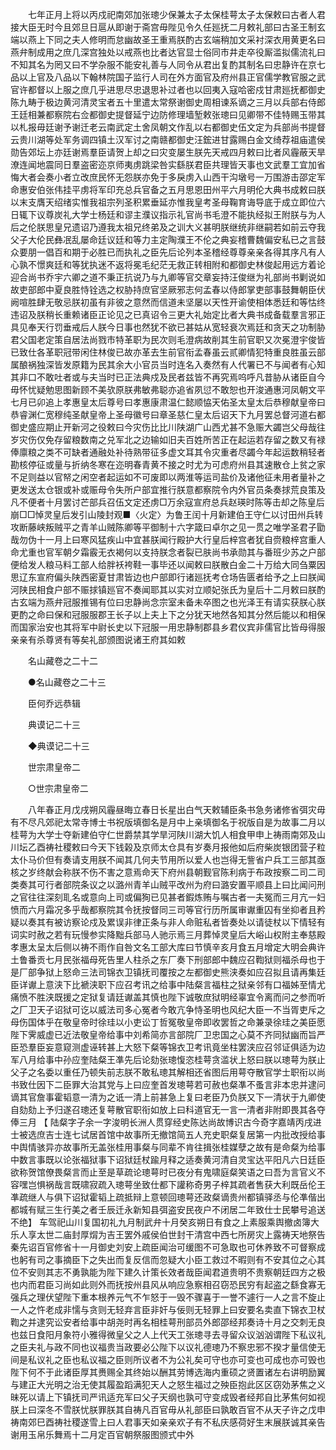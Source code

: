 <!-- { "loadSidebar": true } -->
　　七年正月上将以丙戍祀南郊加张璁少保兼太子太保桂萼太子太保敕曰古者人君接大臣无时今且郊旦日扈从即谢于斋宫毋陛见令久任廵抚二月敕礼部曰古圣王制玄端以燕上下同之夫人修明而怠幽故圣王重焉朕酌古玄端稍加文采衬深衣用黄更名曰燕弁制成用之庶几深宫独处以戒燕也比者达官显士俗同市井走卒役厮滥拟儒流礼曰不知其名为罔又曰不学杂服不能安礼善与人同令从君出复酌其制名曰忠静许在京七品以上官及八品以下翰林院国子监行人司在外方面官及府州县正官儒学教官服之武官许都督以上服之庶几乎进思尽忠退思补过者也以回夷入寇哈密戍甘肃廵抚都御史陈九畴于极边黄河清灵宝者五十里遣太常祭谢御史周相谏系谪之三月以兵部右侍郎王廷相兼都察院右佥都御史提督延宁边防修理墙堑敕张璁曰见卿带不佳特赐玉带其以札报毋廷谢予谢迁老云南武定土舍凤朝文作乱以右都御史伍文定为兵部尚书提督云贵川湖等处军务调四镇土汉军讨之南赣都御史汪鋐进甘露赐白金文绮荐祖庙遣侯勋告郊坛上亦廷谢焉羣臣请贺上却之曰灾变屡生朕先天戒四月敕曰比者风霾蔽天旱潦连闻地震同日羣盗密迩京师夷虏跳梁咎实繇朕君臣共理皆天事也文武羣工宜加省悔大者会奏小者立改庶民怀无怨朕亦免于多戾虏入山西干沟墩号一万围游击邵定军命惠安伯张伟挂平虏将军印充总兵官备之五月思恩田州平六月明伦大典书成敕曰朕以末支膺天绍绪实惟我祖宗列圣积累垂延亦惟我皇考圣母鞠育诲导底于成立即位六日辄下议尊炭礼大学士杨廷和谬主濮议指示礼官尚书毛澄不能执经拟王附朕与为人后之伦朕思皇兄遗诏乃遵我太祖兄终弟及之训大义甚明朕继统非继嗣若如前云夺我父子大伦民彝冺乱屡命廷议廷和等力主定陶濮王不伦之典妄稽曹魏偏安私已之言鼓众要朋一倡百和期于必胜已而执礼之臣先后论列本圣稽经尊尊亲亲各得其序凡有人心孰不憬爽廷和等犹执迷不返将冕毛纪茫无救正转相附和都御史林俊起用远方着论迎合尚书乔宇六卿之道不秉正抗说乃与九卿等官交章妄持汪俊继为礼部尚书剿说如故吏部郎中夏良胜恃铨选之权胁持庶官坚厥邪志何孟春以侍郎掌吏部事鼓舞朝臣伏阙喧胜肆无敬忌朕初虽有非彼之意然而信道未坚屡以天性开谕使相体悉廷和等怙终违诏及朕稍长重赖诸臣正论见之已真诏令三更大礼始定比者大典书成备载羣言邪正具见奉天行罚垂戒后人朕今日事也然犹不欲已甚姑从宽轻衰次焉廷和贪天之功制胁君父国老定策自居法尚戮市特革职为民次则毛澄病故削其生前官职又次冕澄宇俊皆已致仕各革职冠带闲住林俊已故亦革去生前官衔孟春虽云贰卿情犯特重良胜虽云部属酿祸独深皆发原籍为民其余大小官员当时连名入奏然有人代署已不与闻者有心知其非口不敢吐者或与夫当时已正法典戍及民者兹皆不再究焉呜呼凡昔胁从诸臣自今毋怀忧疑勉思图新顾不美欤原朕弗敏弗聪亦追省夙愆不敢恕也开浚通惠河凤朝文平七月已卯追上孝惠皇太后尊号曰孝惠康肃温仁懿顺恊天佑圣太皇太后恭穆献皇帝曰恭睿渊仁宽穆纯圣献皇帝上圣母徽号曰章圣慈仁皇太后诏天下九月罢总督河道右都御史盛应期止开新河之役敕曰今灾伤比比川陕湖广山西尤甚不急赈大蠲岂父母哉往岁灾伤仅免存留粮数南之兑军北之边输如旧夫百姓所苦正在起运若存留之数又有禄俸廪粮之类不可缺者通融处补待熟带征多虚文耳其令灾重者尽蠲今年起运数稍轻者勘核停征或量与折纳冬寒在迩明春青黄不接之时尤为可虑府州县其速散仓上贫之家不足则益以官帑之闲空者起运如不可废即以两淮等运司盐价及诸他征未用者量补之更发送太仓银或补或赈母令失所户部宜推行朕意都察院令内外官员条奏捄荒良策及凡不便者十月罢讨芒部兵召伍文定还虏□万余寇宣府总兵赵瑛时陈等击却之陈皇后崩□□悼灵皇后发引山陵封观■〈火定〉为鲁王闰十月新建伯王守仁以讨田州兵转攻断藤峡叛贼平之青羊山贼陈卿等平御制十六字箴曰卓尔之见一贯之唯学圣君子勖哉勿伪十一月上曰寒风猛疾山中宜甚朕闻行殿护大行皇后梓宫者犹自赍粮梓宫重人命尤重也官军朝夕霜霰无衣褐何以支持朕念者裂已肤尚书承勋其与番班少苏之户部便给发人粮马料工部人给胖袄袴鞋一事毕还以闻敕曰朕散白金二十万给大同刍粟因思辽东宣府偏头陕西密夏甘肃皆边也户部即行诸廵抚考仓场告匮者给予之上曰朕闻河陕民相食户部不赈捄镇廵官不奏闻耶其以实对立顺妃张氏为皇后十二月敕曰朕酌古玄端为燕弁冠服推锡有位曰忠静尚念宗室未备未卒图之也光泽王有请实获朕心朕更酌之命曰保和冠服服郡王长子以上夫上下之分犹天地然各知其分然后能以和相保而国家治安也其将军中尉长史以下冠服一用忠静制郡县乡君仪宾非儒官比皆母得服亲亲有杀尊贤有等矣礼部颁图说诸王府其如敕 

　　名山藏卷之二十二 

　　●名山藏卷之二十三 

　　臣何乔远恭辑 

　　典谟记二十三 

　　◆典谟记二十三 

　　世宗肃皇帝二 

　　○世宗肃皇帝二 

　　八年春正月戊戌朔风霾昼晦立春日长星出白气天敕辅臣条书急务诸修省弭灾毋有不尽凡郊祀太常寺博士书祝版填御名是月中上亲填御名于祝版自是为故事二月以桂萼为大学士夺新建伯守仁世爵禁其学旱河陕川湖大饥人相食甲申上祷雨南郊及山川坛乙酉祷社稷敕曰今天下钱榖及京师太仓具有岁奏月报他如后府柴炭银团营子粒太仆马价但有奏请支用朕不闻其几何夫节用所以爱人也岂得无訾省户兵工三部其亟核之岁终献会称朕不伤不害之意焉命天下府州县朝觐官陈利病于布政按察二司二司类奏其可行者部院条议之以潞州青羊山贼平改州为府曰潞安置平顺县上曰比闻问刑之官往往深刻耴名或意向上司或偏狥已见甚者鍜炼贿与嘱古者一夫冤而三月亢一妇愤而六月霜况多乎哉都察院其令抚按督同三司等官行历所属审谳重囚有坐抑者且矜疑以奏其有被访察论戍及累误非律正条与非人命赃私者皆奏处以请徒杖以下情轻有词实时赦之若有玩慢参实降黜兵部马人驰示焉三月葬悼灵皇后大峪山权附主奉慈殿孝惠太呈太后侧以祷不雨作自咎文名工部大库曰节慎辛亥月食五月增定大明会典许土鲁番贡七月民张福母死告里人柱杀之东厂奏下刑部郎中魏应召鞫狱则福杀母也于是厂部争狱上怒命三法司锦衣卫镇抚司覆按之左都御史熊浃奏如应召拟且请再集廷臣详谳上意浃下比褫浃职下应召考讯之给事中陆粲言福柱之狱亲邻有口福姊至情尤痛愤不胜浃既援之定狱复请廷谳盖其慎也陛下诚敬庶狱明经辜宜令离而问之参而听之厂卫天子诏狱可讫以威法司多心冤者今敢亢争恃圣明也风纪大臣一不当胥吏斥之母伤国体乎在敬皇帝时徐珪以小吏讼丁哲冤敬皇帝即收罢哲之命兼录徐珪之美臣愿陛下霁威虚已近法敬皇帝给事中刘希简亦言部院厂卫忠国之心莫不齐同狱幽而旨严臣恐羣臣妄意窥测虚诬转甚上大怒下粲等锦衣卫考讯竟坐柱罢浃应召邻证俱适为边军八月给事中孙应奎陆粲王凖先后论劾张璁愎恣桂萼贪滥状上怒曰朕以璁萼为朕止父子之名委以重任乃顿失前志朕不敢私璁其解相还省图后用萼夺散官学士职衔以尚书致仕因下二臣罪大治其党与上曰应奎首发璁萼若可赦也粲凖不蚤言非本忠并逮问谪其官詹事霍韬意一清为之诋一清上前甚急上复曰老臣乃负朕又下一清状于九卿使自劾劾上予归遂召璁还复萼散官职衔如放上曰科道官无一言一清者非附即畏其各夺俸三月 【 陆粲字子余一字浚明长洲人贯穿经史陈达尚故博识古今奇字嘉靖丙戌进士被选庶吉士连七试居首馆中故事所无撤馆简五人充史职粲复居第一内批改授给事中舆情骇异亦故事所无盖张桂用事粲与同辈不肯往揖张桂媒孽之故有是命粲为给事中数言事既以论张福狱事下诏狱廷杖踰月释之适奏黄河清自灵宝达平阳凡六日廷臣欲称贺馆僚畏粲言而止至是草疏论璁萼时已夜分有鬼啸庭粲笑语之曰吾为言官义不容嘿岂惧祸哉言既啸寂疏入璁萼坐致仕都下讙称奇男子梓其疏者售获大利既岳伦王凖疏继人与俱下诏狱霍韬上疏抵辩上意顿回璁萼还政粲谪贵州都镇驿丞与伦凖偕出都城有赋三生行美之者壬辰迁永新知县弭盗安民夜户不闭居二年致仕士民攀号追送不绝】 车驾祀山川复国初礼九月制武弁十月癸亥朔日有食之上素服乘舆撤卤簿大乐人享太世二庙封厚焨为吉王罢外戚侯伯世封干清宫中西七所房灾上露祷天地祭告秦先诏百官修省十一月御史刘安上疏臣闻治可缓图不可急取也可休养致不可督察成也躬有司之事摘臣下之失出而复反信而忽疑大小臣工救过不暇则有不安其位之心其位不安则其志不勇孰能为陛下建久计策长效者哉臣闻君道贵明不贵察朝廷四方之极也内而君臣习尚如此则外而抚按州县风从响应急察相召窃恐民穷有起盗之繇食寡无强兵之理伏望陛下重本根养元气不乍怒于一毁不骤喜于一誉不遽行一人之言不旋止一人之忤老成非懦与贪则无轻弃言臣非奸与佞则无轻罪上曰安要名卖直下锦衣卫杖鞫之并逮究讼安者给事中胡尧时再名相桂萼刑部员外郎邵经邦奏诗十月之交刺无良也兹日食阳月象符小雅得微皇父之人上代天工张璁寻去寻留众议汹汹谓陛下私议礼之臣夫礼与政不同也议福贵当政要必公陛下以议礼德璁乃不察忠邪不揆才量信使无间是私议礼之臣也私议福之臣则所议者不为公礼矣可守也亦可变也可成也亦可毁也陛下何不于此诸臣厚其赉赐全其终始以酬其劳博选海内重硕之贤置诸左右讲明励翼与建正大光明之治无使其履盈蹈满犯天人之怒生福过之殃臣抱此区区窃効茅焦之义昧死以请上下镇抚司严讯适充军曰父子天纲也孰可守变成毁者经邦自比茅焦何如视朕上曰深冬不雪朕忧朕罪朕其自祷凡百官毋从礼部臣曰孰敢百官不从天子许之戊申祷南郊巳酉祷社稷遂雪上曰人君事天如亲亲欢子有不私庆感荷好生末展朕诚其亲告谢用玉帛乐舞焉十二月定百官朝祭服图颁式中外 
